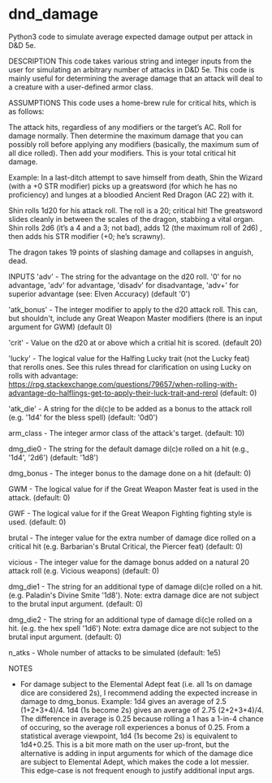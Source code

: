 # dnd_damage
Python3 code to simulate average expected damage output per attack in D&amp;D 5e.

DESCRIPTION
This code takes various string and integer inputs from the user for simulating an arbitrary number of attacks in D&D 5e. This code is mainly useful for determining the average damage that an attack will deal to a creature with a user-defined armor class. 

ASSUMPTIONS
This code uses a home-brew rule for critical hits, which is as follows: 

The attack hits, regardless of any modifiers or the target’s AC.
Roll for damage normally. Then determine the maximum damage that you can possibly roll before applying any modifiers (basically, the maximum sum of all dice rolled). Then add your modifiers. This is your total critical hit damage.

Example: In a last-ditch attempt to save himself from death, Shin the Wizard (with a +0 STR modifier) picks up a greatsword (for which he has no proficiency) and lunges at a bloodied Ancient Red Dragon (AC 22) with it.

Shin rolls 1d20 for his attack roll. The roll is a 20; critical hit!
The greatsword slides cleanly in between the scales of the dragon, stabbing a vital organ.
Shin rolls 2d6 (it’s a 4 and a 3; not bad), adds 12 (the maximum roll of 2d6) , then adds his STR modifier (+0; he’s scrawny).

The dragon takes 19 points of slashing damage and collapses in anguish, dead.

INPUTS
'adv' - The string for the advantage on the d20 roll. '0' for no advantage, 'adv' for advantage, 'disadv' for disadvantage, 'adv+' for superior advantage (see: Elven Accuracy) (default '0')

'atk_bonus' - The integer modifier to apply to the d20 attack roll. This can, but shouldn't, include any Great Weapon Master modifiers (there is an input argument for GWM) (default 0)

'crit' - Value on the d20 at or above which a critial hit is scored. (default 20)

'lucky' - The logical value for the Halfing Lucky trait (not the Lucky feat) that rerolls ones. See this rules thread for clarification on using Lucky on rolls with advantage: https://rpg.stackexchange.com/questions/79657/when-rolling-with-advantage-do-halflings-get-to-apply-their-luck-trait-and-rerol (default: 0)

'atk_die' - A string for the di(c)e to be added as a bonus to the attack roll (e.g. '1d4' for the bless spell) (default: '0d0')

arm_class - The integer armor class of the attack's target. (default: 10)

dmg_die0 - The string for the default damage di(c)e rolled on a hit (e.g., '1d4', '2d6') (default: '1d8')

dmg_bonus - The integer bonus to the damage done on a hit (default: 0)

GWM - The logical value for if the Great Weapon Master feat is used in the attack. (default: 0)

GWF - The logical value for if the Great Weapon Fighting fighting style is used. (default: 0)

brutal - The integer value for the extra number of damage dice rolled on a critical hit (e.g. Barbarian's Brutal Critical, the Piercer feat) (default: 0)

vicious - The integer value for the damage bonus added on a natural 20 attack roll (e.g. Vicious weapons) (default: 0)

dmg_die1 - The string for an additional type of damage di(c)e rolled on a hit. (e.g. Paladin's Divine Smite '1d8'). Note: extra damage dice are not subject to the brutal input argument. (default: 0)

dmg_die2 - The string for an additional type of damage di(c)e rolled on a hit. (e.g. the hex spell '1d6') Note: extra damage dice are not subject to the brutal input argument. (default: 0)

n_atks - Whole number of attacks to be simulated (default: 1e5)

NOTES
- For damage subject to the Elemental Adept feat (i.e. all 1s on damage dice are considered 2s), I recommend adding the expected increase in damage to dmg_bonus. Example: 1d4 gives an average of 2.5 (1+2+3+4)/4. 1d4 (1s become 2s) gives an average of 2.75 (2+2+3+4)/4. The difference in average is 0.25 because rolling a 1 has a 1-in-4 chance of occuring, so the average roll experiences a bonus of 0.25. From a statistical average viewpoint, 1d4 (1s become 2s) is equivalent to 1d4+0.25. This is a bit more math on the user up-front, but the alternative is adding in input arguments for which of the damage dice are subject to Elemental Adept, which makes the code a lot messier. This edge-case is not frequent enough to justify additional input args. 
